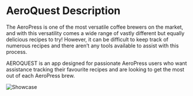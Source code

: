 # AeroQuest Description

The AeroPress is one of the most versatile coffee brewers on the market, and with this versatility comes a wide range of vastly different but equally delicious recipes to try! However, it can be difficult to keep track of numerous recipes and there aren’t any tools available to assist with this process. 

AEROQUEST is an app designed for passionate AeroPress users who want assistance tracking their favourite recipes and are looking to get the most out of each AeroPress brew. 

![Showcase](https://user-images.githubusercontent.com/46725252/171765442-6af4cd52-52fc-4e93-8a37-df03bb86a825.jpg)
